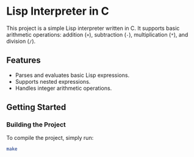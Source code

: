 # Lisp Interpreter in C

This project is a simple Lisp interpreter written in C. It supports basic arithmetic operations: addition (`+`), subtraction (`-`), multiplication (`*`), and division (`/`).

## Features

- Parses and evaluates basic Lisp expressions.
- Supports nested expressions.
- Handles integer arithmetic operations.

## Getting Started

### Building the Project

To compile the project, simply run:

```sh
make
```
